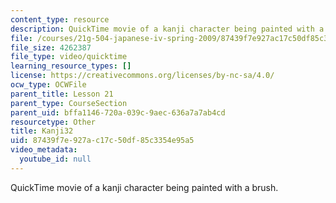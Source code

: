 ```yaml
---
content_type: resource
description: QuickTime movie of a kanji character being painted with a brush.
file: /courses/21g-504-japanese-iv-spring-2009/87439f7e927ac17c50df85c3354e95a5_Kanji32.mov
file_size: 4262387
file_type: video/quicktime
learning_resource_types: []
license: https://creativecommons.org/licenses/by-nc-sa/4.0/
ocw_type: OCWFile
parent_title: Lesson 21
parent_type: CourseSection
parent_uid: bffa1146-720a-039c-9aec-636a7a7ab4cd
resourcetype: Other
title: Kanji32
uid: 87439f7e-927a-c17c-50df-85c3354e95a5
video_metadata:
  youtube_id: null
---
```

QuickTime movie of a kanji character being painted with a brush.